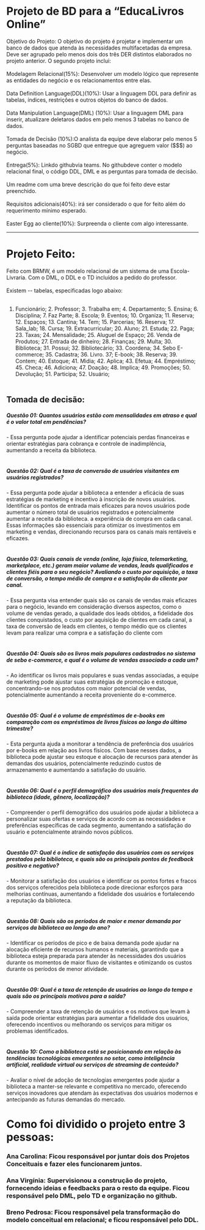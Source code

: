 # Projeto de BD para a “EducaLivros Online”

Objetivo do Projeto: O objetivo do projeto é projetar e implementar um banco de dados que atenda às necessidades multifacetadas da empresa. Deve ser agrupado pelo menos dois dos três DER distintos elaborados no projeto anterior. O segundo projeto inclui:
<br>
<br>
Modelagem Relacional(15%): Desenvolver um modelo lógico que represente as entidades do negócio e os relacionamentos entre elas.
<br>
<br>
Data Definition Language(DDL)(10%): Usar a linguagem DDL para definir as tabelas, índices, restrições e outros objetos do banco de dados.
<br>
<br>
Data Manipulation Language(DML) (10%): Usar a linguagem DML para inserir, atualizare deletaros dados em pelo menos 3 tabelas no banco de dados.
<br>
<br>
Tomada de Decisão (10%):O analista da equipe deve elaborar pelo menos 5 perguntas baseadas no SGBD que entregue que agreguem valor ($$$) ao negócio.
<br>
<br>
Entrega(5%): Linkdo githubvia teams. No githubdeve conter o modelo relacional final, o código DDL, DML e as perguntas para tomada de decisão. 
<br>
<br>
Um readme com uma breve descrição do que foi feito deve estar preenchido.
<br>
<br>
Requisitos adicionais(40%): irá ser considerado o que for feito além do requerimento mínimo esperado.
<br>
<br>
Easter Egg ao cliente(10%): Surpreenda o cliente com algo interessante.
___________________________________________________________________________________________
# Projeto Feito:

 Feito com BRMW, é um modelo relacional de um sistema de uma Escola-Livraria. Com o DML, o DDL e o TD incluídos a pedido do professor.
 <br>
 <br>
 Existem -- tabelas, especificadas logo abaixo:
<br>
<br>
1. Funcionário; 2. Professor; 3. Trabalha em; 4. Departamento; 5. Ensina; 6. Disciplina; 7. Faz Parte; 8. Escola; 9. Eventos; 10. Organiza; 11. Reserva; 12. Espaços; 13. Cantina; 14. Tem; 15. Parcerias; 16. Reserva; 17. Sala_lab; 18. Cursa; 19. Extracurricular; 20. Aluno; 21. Estuda; 22. Paga; 23. Taxas; 24. Mensalidade; 25. Aluguel de Espaço; 26.  Venda de Produtos; 27. Entrada de dinheiro; 28. Finanças; 29. Multa; 30. Biblioteca; 31. Possui; 32. Bibliotecário; 33. Coordena; 34. Sebo E-commerce; 35. Cadastra; 36. Livro. 37; E-book; 38. Reserva; 39. Contem; 40. Estoque; 41. Midia; 42. Aplica; 43. Efetua; 44. Empréstimo; 45. Checa; 46. Adiciona; 47. Doação; 48. Implica; 49. Promoções; 50. Devolução; 51. Participa; 52. Usuário;
   <br>
   <br>
<h2>Tomada de decisão:</h2>
<h5>Questão 01: Quantos usuários estão com mensalidades em atraso e qual é o valor total em pendências?</h5>
- Essa pergunta pode ajudar a identificar potenciais perdas financeiras e orientar estratégias para cobrança e controle de inadimplência, aumentando a receita da biblioteca.
<br>
<br>
<h5>Questão 02: Qual é a taxa de conversão de usuários visitantes em usuários registrados?</h5>
- Essa pergunta pode ajudar a biblioteca a entender a eficácia de suas estratégias de marketing e incentivo à inscrição de novos usuários. Identificar os pontos de entrada mais eficazes para novos usuários pode aumentar o número total de usuários registrados e potencialmente aumentar a receita da biblioteca.
a experiência de compra em cada canal. Essas informações são essenciais para otimizar os investimentos em marketing e vendas, direcionando recursos para os canais mais rentáveis e eficazes.
<br>
<br>
<h5>Questão 03: Quais canais de venda (online, loja física, telemarketing, marketplace, etc.) geram maior volume de vendas, leads qualificados e clientes fiéis para o seu negócio? Avaliando o custo por aquisição, a taxa de conversão, o tempo médio de compra e a satisfação do cliente por canal.</h5>
- Essa pergunta visa entender quais são os canais de vendas mais eficazes para o negócio, levando em consideração diversos aspectos, como o volume de vendas gerado, a qualidade dos leads obtidos, a fidelidade dos clientes conquistados, o custo por aquisição de clientes em cada canal, a taxa de conversão de leads em clientes, o tempo médio que os clientes levam para realizar uma compra e a satisfação do cliente com 
<br>
<br>
<h5>Questão 04: Quais são os livros mais populares cadastrados no sistema de sebo e-commerce, e qual é o volume de vendas associado a cada um?</h5>
- Ao identificar os livros mais populares e suas vendas associadas, a equipe de marketing pode ajustar suas estratégias de promoção e estoque, concentrando-se nos produtos com maior potencial de vendas, potencialmente aumentando a receita proveniente do e-commerce.
<br>
<br>
<h5>Questão 05: Qual é o volume de empréstimos de e-books em comparação com os empréstimos de livros físicos ao longo do último trimestre?</h5>
- Esta pergunta ajuda a monitorar a tendência de preferência dos usuários por e-books em relação aos livros físicos. Com base nesses dados, a biblioteca pode ajustar seu estoque e alocação de recursos para atender às demandas dos usuários, potencialmente reduzindo custos de armazenamento e aumentando a satisfação do usuário.
<br>
<br>
<h5>Questão 06: Qual é o perfil demográfico dos usuários mais frequentes da biblioteca (idade, gênero, localização)?</h5>
- Compreender o perfil demográfico dos usuários pode ajudar a biblioteca a personalizar suas ofertas e serviços de acordo com as necessidades e preferências específicas de cada segmento, aumentando a satisfação do usuário e potencialmente atraindo novos públicos.
<br>
<br>
<h5>Questão 07: Qual é o índice de satisfação dos usuários com os serviços prestados pela biblioteca, e quais são os principais pontos de feedback positivo e negativo?</h5>
- Monitorar a satisfação dos usuários e identificar os pontos fortes e fracos dos serviços oferecidos pela biblioteca pode direcionar esforços para melhorias contínuas, aumentando a fidelidade dos usuários e fortalecendo a reputação da biblioteca.
<br>
<br>
<h5>Questão 08: Quais são os períodos de maior e menor demanda por serviços da biblioteca ao longo do ano?</h5>
- Identificar os períodos de pico e de baixa demanda pode ajudar na alocação eficiente de recursos humanos e materiais, garantindo que a biblioteca esteja preparada para atender às necessidades dos usuários durante os momentos de maior fluxo de visitantes e otimizando os custos durante os períodos de menor atividade.
<br>
<br>
<h5>Questão 09: Qual é a taxa de retenção de usuários ao longo do tempo e quais são os principais motivos para a saída?</h5>
- Compreender a taxa de retenção de usuários e os motivos que levam à saída pode orientar estratégias para aumentar a fidelidade dos usuários, oferecendo incentivos ou melhorando os serviços para mitigar os problemas identificados.
<br>
<br>
<h5>Questão 10: Como a biblioteca está se posicionando em relação às tendências tecnológicas emergentes no setor, como inteligência artificial, realidade virtual ou serviços de streaming de conteúdo?</h5>
- Avaliar o nível de adoção de tecnologias emergentes pode ajudar a biblioteca a manter-se relevante e competitiva no mercado, oferecendo serviços inovadores que atendam às expectativas dos usuários modernos e antecipando as futuras demandas do mercado.

# Como foi dividido o projeto entre 3 pessoas:

<h3>Ana Carolina: Ficou responsável por juntar dois dos Projetos Conceituais e fazer eles funcionarem juntos.</h3>

<h3>Ana Virgínia: Supervisionou a construção do projeto, fornecendo ideias e feedbacks para o resto da equipe. Ficou responsável pelo DML, pelo TD e organização no github. </h3>

<h3>Breno Pedrosa: Ficou responsável pela transformação do modelo conceitual em relacional; e ficou responsável pelo DDL. </h3>


